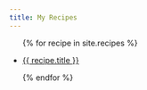```yaml
---
title: My Recipes
---
```



<ul>

{% for recipe in site.recipes %}

<li><a href="{{ recipe.url | relative_url }}">{{ recipe.title }}</a></li>

{% endfor %}

</ul>
